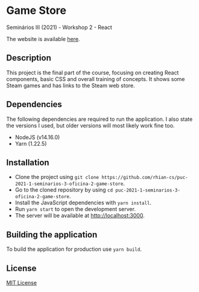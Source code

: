 # Game Store
Seminários III (2021) - Workshop 2 - React

The website is available [here](https://rhian-cs.github.io/puc-2021-1-seminarios-3-oficina-2-game-store/).

## Description
This project is the final part of the course, focusing on creating React components, basic CSS and overall training of concepts. It shows some Steam games and has links to the Steam web store.

## Dependencies
The following dependencies are required to run the application. I also state the versions I used, but older versions will most likely work fine too.

- NodeJS (v14.16.0)
- Yarn (1.22.5)

## Installation
- Clone the project using `git clone https://github.com/rhian-cs/puc-2021-1-seminarios-3-oficina-2-game-store`.
- Go to the cloned repository by using `cd puc-2021-1-seminarios-3-oficina-2-game-store`.
- Install the JavaScript dependencies with `yarn install`.
- Run `yarn start` to open the development server.
- The server will be available at [http://localhost:3000](http://localhost:3000).

## Building the application
To build the application for production use `yarn build`.

## License
[MIT License](https://choosealicense.com/licenses/mit/)
